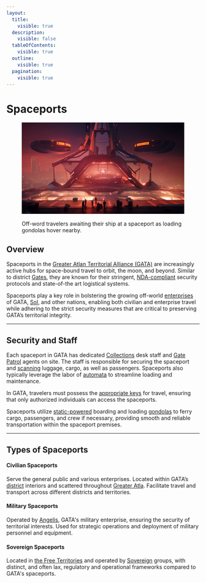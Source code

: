 ```yaml
---
layout:
  title:
    visible: true
  description:
    visible: false
  tableOfContents:
    visible: true
  outline:
    visible: true
  pagination:
    visible: true
---
```


# Spaceports

<figure><img src="../../../.gitbook/assets/nomoney420_hover_transport_coming_in_for_landing_futuristic_sol_fe392840-25d1-4e0b-bc83-3d153d946d62.png" alt=""><figcaption><p>Off-word travelers awaiting their ship at a spaceport as loading gondolas hover nearby.</p></figcaption></figure>

## Overview

Spaceports in the [Greater Atlan Territorial Alliance (GATA)](../the-basics.md) are increasingly active hubs for space-bound travel to orbit, the moon, and beyond. Similar to district [Gates](gates.md), they are known for their stringent, [NDA-compliant](../politics/new-dawn-accords.md) security protocols and state-of-the art logistical systems.

Spaceports play a key role in bolstering the growing off-world [enterprises](../enterprise/) of GATA, [Sol](../../sol/the-basics.md), and other nations, enabling both civilian and enterprise travel while adhering to the strict security measures that are critical to preserving GATA’s territorial integrity.

***

## Security and Staff

Each spaceport in GATA has dedicated [Collections](../law-and-order/collections.md) desk staff and [Gate Patrol](gate-patrol.md) agents on site. The staff is responsible for securing the spaceport and [scanning](../../science-and-tech/scanners.md) luggage, cargo, as well as passengers. Spaceports also typically leverage the labor of [automata](../../science-and-tech/automata.md) to streamline loading and maintenance.

In GATA, travelers must possess the [appropriate keys](../politics/keys.md) for travel, ensuring that only authorized individuals can access the spaceports.

Spaceports utilize [static-powered](../../science-and-tech/statics.md) boarding and loading [gondolas](../../science-and-tech/statics.md#gondolas) to ferry cargo, passengers, and crew if necessary, providing smooth and reliable transportation within the spaceport premises.

***

## Types of Spaceports

#### Civilian Spaceports

Serve the general public and various enterprises. Located within GATA’s [district](../politics/districts.md) interiors and scattered throughout [Greater Atla](../politics/greater-atla.md). Facilitate travel and transport across different districts and territories.

#### Military Spaceports

Operated by [Angelis](../military-and-defense/angelis.md), GATA's military enterprise, ensuring the security of territorial interests. Used for strategic operations and deployment of military personnel and equipment.

#### Sovereign Spaceports

Located in [the Free Territories](../../free-territories/the-basics.md) and operated by [Sovereign](../../free-territories/people-and-culture/sovereigns.md) groups, with distinct, and often lax, regulatory and operational frameworks compared to GATA's spaceports.
